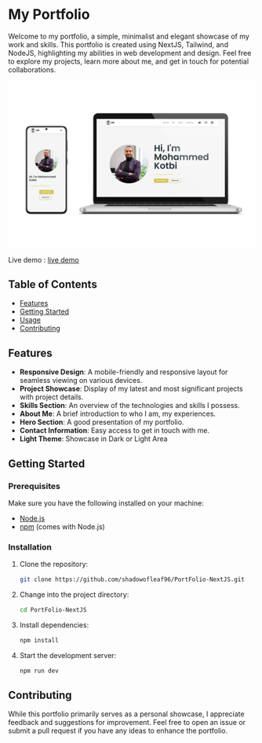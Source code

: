 # My Portfolio

Welcome to my portfolio, a simple, minimalist and elegant showcase of my work and skills. This portfolio is created using NextJS, Tailwind, and NodeJS, highlighting my abilities in web development and design. Feel free to explore my projects, learn more about me, and get in touch for potential collaborations.

![Portfolio Mockup](https://github.com/shadowofleaf96/React-Vite-PortFolio/blob/master/mockup.png?raw=true)


Live demo : [live demo](https://portfolio-nextjs-dszv.onrender.com/)

## Table of Contents

- [Features](#features)
- [Getting Started](#getting-started)
- [Usage](#usage)
- [Contributing](#contributing)

## Features

- **Responsive Design**: A mobile-friendly and responsive layout for seamless viewing on various devices.
- **Project Showcase**: Display of my latest and most significant projects with project details.
- **Skills Section**: An overview of the technologies and skills I possess.
- **About Me**: A brief introduction to who I am, my experiences.
- **Hero Section**: A good presentation of my portfolio.
- **Contact Information**: Easy access to get in touch with me.
- **Light Theme**: Showcase in Dark or Light Area


## Getting Started

### Prerequisites

Make sure you have the following installed on your machine:

- [Node.js](https://nodejs.org/)
- [npm](https://www.npmjs.com/) (comes with Node.js)

### Installation

1. Clone the repository:

   ```bash
   git clone https://github.com/shadowofleaf96/PortFolio-NextJS.git
   ```

2. Change into the project directory:

   ```bash
   cd PortFolio-NextJS
   ```

3. Install dependencies:

   ```bash
   npm install
   ```
   

6. Start the development server:

   ```bash
   npm run dev
   ```

## Contributing

While this portfolio primarily serves as a personal showcase, I appreciate feedback and suggestions for improvement. Feel free to open an issue or submit a pull request if you have any ideas to enhance the portfolio.
